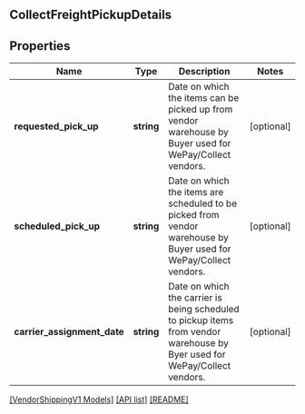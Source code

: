 ## CollectFreightPickupDetails

## Properties

Name | Type | Description | Notes
------------ | ------------- | ------------- | -------------
**requested_pick_up** | **string** | Date on which the items can be picked up from vendor warehouse by Buyer used for WePay/Collect vendors. | [optional]
**scheduled_pick_up** | **string** | Date on which the items are scheduled to be picked from vendor warehouse by Buyer used for WePay/Collect vendors. | [optional]
**carrier_assignment_date** | **string** | Date on which the carrier is being scheduled to pickup items from vendor warehouse by Byer used for WePay/Collect vendors. | [optional]

[[VendorShippingV1 Models]](../) [[API list]](../../Api) [[README]](../../../README.md)
